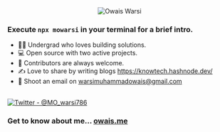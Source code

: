 <div align="center">
  <img src="https://github.com/Muhammad-Owais-Warsi/Muhammad-Owais-Warsi/blob/main/KNOW-TECH.png" alt="Owais Warsi">
  
</div>
                                                                                                                   

### Execute `npx mowarsi` in your terminal for a brief intro.

<div>
  <ul align="left">
    <li>👨‍🎓 Undergrad who loves building solutions.</li>
    <li>💻 Open source with two active projects.</li>
    <li>🤝 Contributors are always welcome.</li>
    <li>✍️ Love to share by writing blogs <a href="https://knowtech.hashnode.dev/">https://knowtech.hashnode.dev/</a></li>
    <li>📧 Shoot an email on <a href="mailto:warsimuhammadowais@gmail.com">warsimuhammadowais@gmail.com</a></li>
  </ul>
</div>
<br>

<div>
  <a href="https://x.com/MO_warsi786">
    <img src="https://img.shields.io/badge/Twitter-%40MO__warsi786-blue" alt="Twitter - @MO_warsi786">
  </a>
</div>

### Get to know about me... [owais.me](https://bento.me/owais-warsi)

